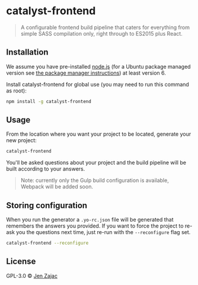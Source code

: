 # catalyst-frontend
> A configurable frontend build pipeline that caters for everything from simple SASS compilation only, right through to ES2015 plus React.

## Installation

We assume you have pre-installed [node.js](https://nodejs.org/en/download/) (for
a Ubuntu package managed version see [the package manager
instructions](https://nodejs.org/en/download/package-manager/#debian-and-ubuntu-based-linux-distributions))
at least version 6.

Install catalyst-frontend for global use (you may need to run this command as
root):

```bash
npm install -g catalyst-frontend
```

## Usage

From the location where you want your project to be located, generate your new
project:

```bash
catalyst-frontend
```

You'll be asked questions about your project and the build pipeline will be
built according to your answers.

> Note: currently only the Gulp build configuration is available, Webpack will
be added soon.

## Storing configuration

When you run the generator a `.yo-rc.json` file will be generated that remembers
the answers you provided. If you want to force the project to re-ask you the
questions next time, just re-run with the `--reconfigure` flag set.

```bash
catalyst-frontend --reconfigure
```

## License

GPL-3.0 © [Jen Zajac](https://github.com/jenofdoom)
